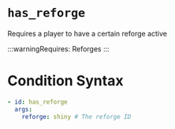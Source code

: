 # `has_reforge`

Requires a player to have a certain reforge active


:::warningRequires:
Reforges
:::

# Condition Syntax
```yaml
- id: has_reforge
  args:
    reforge: shiny # The reforge ID
```
